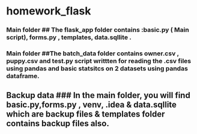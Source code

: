 # homework_flask
### Main folder ## The flask_app folder contains  :basic.py ( Main script), forms.py , templates, data.sqllite .
### Main folder ##The batch_data folder contains owner.csv , puppy.csv and test.py script writtten for reading the .csv files using pandas and basic statsitcs on 2 datasets using pandas dataframe.
## Backup data ### In the main folder, you will find basic.py,forms.py , venv, .idea & data.sqllite which are backup files & templates folder contains backup files also.

